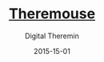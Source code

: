 ---
title: <a href="http://yamikamisama.github.io/theremouse/spotify.html">Theremouse</a>
subtitle: Digital Theremin
layout: default
modal-id: 6
date: 2015-15-01
img: theremouse.png
thumbnail: theremouse-thumbnail.png
alt: image-alt
project-date: January 2015
client: <a href="https://github.com/Yamikamisama/dreams">Source</a>
category: <a href="http://yamikamisama.github.io/theremouse/spotify.html">Theremouse</a>
description: Theremouse is a single page app built with JavaScript, jQuery, and Firebase that lets you play the theremin with your mouse while other users join in real time.

---